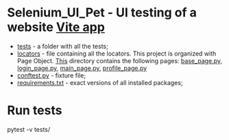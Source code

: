 # Selenium_UI_Pet - UI testing of a website [Vite app](http://34.141.58.52:8080/#/)

- [tests](https://github.com/yulipoli/Selenium_UI_Pet/tree/master/tests) - a folder with all the tests;
- [locators](https://github.com/yulipoli/Selenium_UI_Pet/blob/master/locators/locator.py) - file containing all the locators.
This project is organized with Page Object. [This](https://github.com/yulipoli/Selenium_UI_Pet/tree/master/pages) directory contains the following pages: [base_page.py](https://github.com/yulipoli/Selenium_UI_Pet/blob/master/pages/base_page.py), [login_page.py](https://github.com/yulipoli/Selenium_UI_Pet/blob/master/pages/login_page.py), [main_page.py](https://github.com/yulipoli/Selenium_UI_Pet/blob/master/pages/main_page.py), [profile_page.py](https://github.com/yulipoli/Selenium_UI_Pet/blob/master/pages/profile_page.py) 
- [conftest.py](https://github.com/yulipoli/Selenium_UI_Pet/blob/master/conftest.py) - fixture file;
- [requirements.txt](https://github.com/yulipoli/Selenium_UI_Pet/blob/master/requirements.txt) - exact versions of all installed packages;

# Run tests
pytest -v tests/




